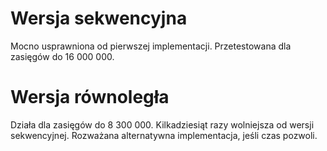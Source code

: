 # Wersja sekwencyjna
Mocno usprawniona od pierwszej implementacji.
Przetestowana dla zasięgów do 16 000 000.

# Wersja równoległa
Działa dla zasięgów do 8 300 000.
Kilkadziesiąt razy wolniejsza od wersji sekwencyjnej.
Rozważana alternatywna implementacja, jeśli czas pozwoli.
